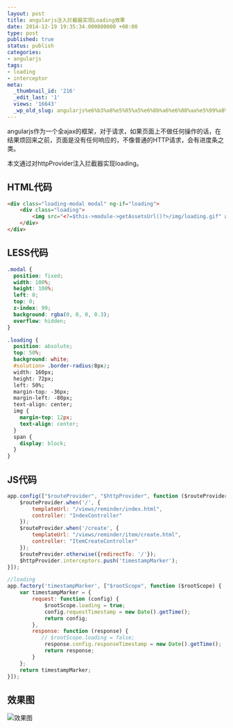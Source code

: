 ```yaml
---
layout: post
title: angularjs注入拦截器实现Loading效果
date: 2014-12-19 19:35:34.000000000 +08:00
type: post
published: true
status: publish
categories:
- angularjs
tags:
- loading
- interceptor
meta:
  _thumbnail_id: '216'
  _edit_last: '1'
  views: '16643'
  _wp_old_slug: angularjs%e6%b3%a8%e5%85%a5%e6%8b%a6%e6%88%aa%e5%99%a8%e5%ae%9e%e7%8e%b0loading%e6%95%88%e6%9e%9c
---
```

angularjs作为一个全ajax的框架，对于请求，如果页面上不做任何操作的话，在结果烦回来之前，页面是没有任何响应的，不像普通的HTTP请求，会有进度条之类。

本文通过对httpProvider注入拦截器实现loading。
## HTML代码

```html
<div class="loading-modal modal" ng-if="loading">
    <div class="loading">
        <img src="<?=$this->module->getAssetsUrl()?>/img/loading.gif" alt=""/><span ng-bind="loading_text"></span>
    </div>
</div>
```

## LESS代码

```css
.modal {
  position: fixed;
  width: 100%;
  height: 100%;
  left: 0;
  top: 0;
  z-index: 99;
  background: rgba(0, 0, 0, 0.3);
  overflow: hidden;
}

.loading {
  position: absolute;
  top: 50%;
  background: white;
  #solution> .border-radius(8px);
  width: 160px;
  height: 72px;
  left: 50%;
  margin-top: -36px;
  margin-left: -80px;
  text-align: center;
  img {
    margin-top: 12px;
    text-align: center;
  }
  span {
    display: block;
  }
}
```

## JS代码

```javascript
app.config(["$routeProvider", "$httpProvider", function ($routeProvider, $httpProvider) {
    $routeProvider.when('/', {
        templateUrl: "/views/reminder/index.html",
        controller: "IndexController"
    });
    $routeProvider.when('/create', {
        templateUrl: "/views/reminder/item/create.html",
        controller: "ItemCreateController"
    });
    $routeProvider.otherwise({redirectTo: '/'});
    $httpProvider.interceptors.push('timestampMarker');
}]);

//loading
app.factory('timestampMarker', ["$rootScope", function ($rootScope) {
    var timestampMarker = {
        request: function (config) {
            $rootScope.loading = true;
            config.requestTimestamp = new Date().getTime();
            return config;
        },
        response: function (response) {
           // $rootScope.loading = false;
            response.config.responseTimestamp = new Date().getTime();
            return response;
        }
    };
    return timestampMarker;
}]);
```

## 效果图
![效果图](https://og5r5kasb.qnssl.com/wp-content/uploads/2014/12/C34B52AD-CEA0-4762-85A6-45B6869D757A.jpg)
